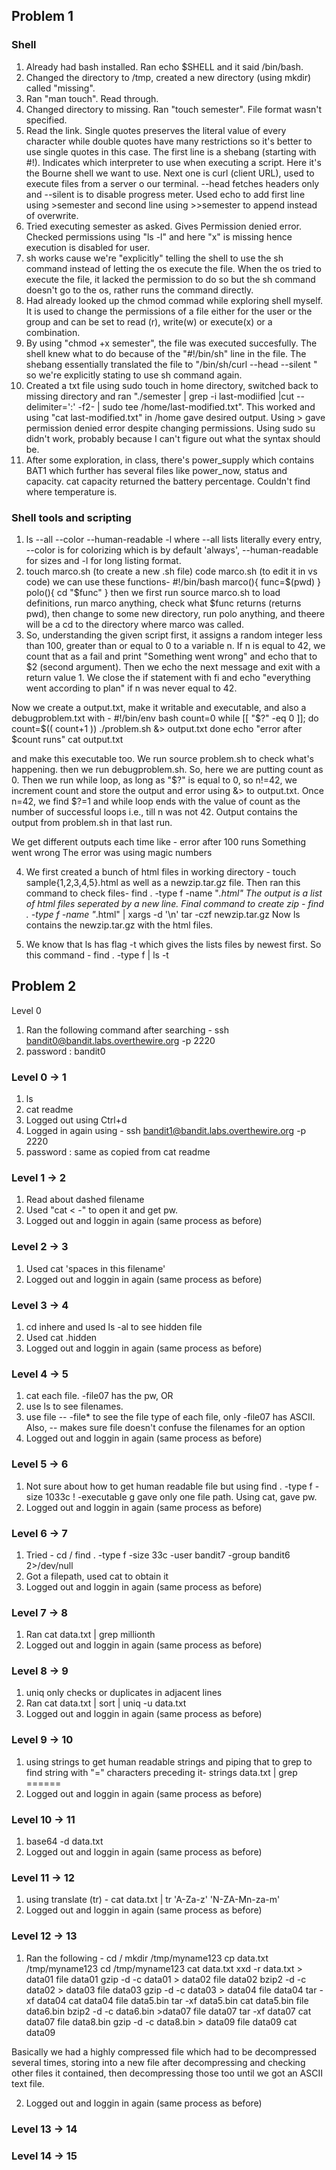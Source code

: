 ## Problem 1
### Shell
1. Already had bash installed. Ran echo $SHELL and it said /bin/bash. 
2. Changed the directory to /tmp, created a new directory (using mkdir) called "missing".
3. Ran "man touch". Read through.
4. Changed directory to missing. Ran "touch semester". File format wasn't specified.
5. Read the link. Single quotes preserves the literal value of every character while double quotes have many restrictions so it's better to use single quotes in this case. The first line is a shebang (starting with #!). Indicates which interpreter to use when executing a script. Here it's the Bourne shell we want to use. Next one is curl (client URL), used to execute files from a server o our terminal. --head fetches headers only and --silent is to disable progress meter. Used echo to add first line using >semester and second line using >>semester to append instead of overwrite.
6. Tried executing semester as asked. Gives Permission denied error. Checked permissions using "ls -l" and here "x" is missing hence execution is disabled for user.
7. sh <filename> works cause we're "explicitly" telling the shell to use the sh command instead of letting the os execute the file. When the os tried to execute the file, it lacked the permission to do so but the sh command doesn't go to the os, rather runs the command directly.
8. Had already looked up the chmod commad while exploring shell myself. It is used to change the permissions of a file either for the user or the group and can be set to read (r), write(w) or execute(x) or a combination. 
9. By using "chmod +x semester", the file was executed succesfully. The shell knew what to do because of the "#!/bin/sh" line in the file. The shebang essentially translated the file to "/bin/sh/curl --head --silent <URL>" so we're explicitly stating to use sh command again. 
10. Created a txt file using sudo touch in home directory, switched back to missing directory and ran "./semester | grep -i last-modiified |cut --delimiter=':' -f2- | sudo tee /home/last-modified.txt". This worked and using "cat last-modified.txt" in /home gave desired output.
Using > gave permission denied error despite changing permissions. 
Using sudo su didn't work, probably because I can't figure out what the syntax should be.
11. After some exploration, in class, there's power_supply which contains BAT1 which further has several files like power_now, status and capacity. cat capacity returned the battery percentage.
Couldn't find where temperature is.

### Shell tools and scripting
1. ls --all --color --human-readable -l
where --all lists literally every entry, --color is for colorizing which is by default 'always', --human-readable for sizes and -l for long listing format.
2. touch marco.sh (to create a new .sh file)
code marco.sh (to edit it in vs code)
we can use these functions-
#!/bin/bash
marco(){
    func=$(pwd)
}
polo(){
    cd "$func"
}
then we first run source marco.sh to load definitions, run marco anything, check what $func returns (returns pwd), then change to some new directory, run polo anything, and theere will be a cd to the directory where marco was called.
3. So, understanding the given script first, it assigns a random integer less than 100, greater than or equal to 0 to a variable n. If n is equal to 42, we count that as a fail and print "Something went wrong" and echo that to $2 (second argument). Then we echo the next message and exit with a return value 1. We close the if statement with fi and echo "everything went according to plan" if n was never equal to 42.

Now we create a output.txt, make it writable and executable, and also a debugproblem.txt with -
#!/bin/env bash
count=0
while [[ "$?" -eq 0 ]];
do
count=$(( count+1 )) 
./problem.sh &> output.txt 
done
echo "error after $count runs"
cat output.txt

and make this executable too. 
We run source problem.sh to check what's happening. 
then we run debugproblem.sh. So, here we are putting count as 0. Then we run while loop, as long as "$?" is equal to 0, so n!=42, we increment count and store the output and error using &> to output.txt. Once n=42, we find $?=1 and while loop ends with the value of count as the number of successful loops i.e., till n was not 42. Output contains the output from problem.sh in that last run.

We get different outputs each time like -
error after 100 runs
Something went wrong
The error was using magic numbers

4. We first created a bunch of html files in working directory -
touch sample{1,2,3,4,5}.html 
as well as a newzip.tar.gz file.
Then ran this command to check files-
find . -type f -name "*.html" 
The output is a list of html files seperated by a new line.
Final command to create zip -
find . -type f -name "*.html" | xargs -d '\n' tar -czf newzip.tar.gz
Now ls contains the newzip.tar.gz with the html files.

5. We know that ls has  flag -t which gives the lists files by newest first.
So this command -
find . -type f | ls -t

## Problem 2
Level 0

1. Ran the following command after searching -
ssh bandit0@bandit.labs.overthewire.org -p 2220
2. password : bandit0

### Level 0 -> 1

1. ls
2. cat readme
3. Logged out using Ctrl+d
4. Logged in again using -
ssh bandit1@bandit.labs.overthewire.org -p 2220
5. password : same as copied from cat readme

### Level 1 -> 2

1. Read about dashed filename
2. Used "cat < -" to open it and get pw.
3. Logged out and loggin in again (same process as before)

### Level 2 -> 3

1. Used cat 'spaces in this filename'
2. Logged out and loggin in again (same process as before)

### Level 3 -> 4

1. cd inhere and used ls -al to see hidden file
2. Used cat .hidden 
3. Logged out and loggin in again (same process as before)

### Level 4 -> 5

1. cat each file. -file07 has the pw, OR 
1. use ls to see filenames.
2. use file -- -file* to see the file type of each file, only -file07 has ASCII. Also, -- makes sure file doesn't confuse the filenames for an option
3. Logged out and loggin in again (same process as before)

### Level 5 -> 6

1. Not sure about how to get human readable file but using
find . -type f -size 1033c ! -executable g
gave only one file path. Using cat, gave pw.
2. Logged out and loggin in again (same process as before)

### Level 6 -> 7

1. Tried -
cd /
find . -type f -size 33c -user bandit7 -group bandit6 2>/dev/null
2. Got a filepath, used cat to obtain it
3. Logged out and loggin in again (same process as before)

### Level 7 -> 8

1. Ran cat data.txt | grep millionth
2. Logged out and loggin in again (same process as before)

### Level 8 -> 9

1. uniq only checks or duplicates in adjacent lines
2. Ran cat data.txt | sort | uniq -u data.txt
3. Logged out and loggin in again (same process as before)

### Level 9 -> 10

1. using strings to get human readable strings and piping that to grep to find string with "=" characters preceding it-
strings data.txt | grep ======
2. Logged out and loggin in again (same process as before)

### Level 10 -> 11

1. base64 -d data.txt
2. Logged out and loggin in again (same process as before)

### Level 11 -> 12

1. using translate (tr) -
cat data.txt | tr 'A-Za-z' 'N-ZA-Mn-za-m'
2. Logged out and loggin in again (same process as before)

### Level 12 -> 13

1. Ran the following -
cd /
mkdir /tmp/myname123
cp data.txt /tmp/myname123
cd /tmp/myname123
cat data.txt
xxd -r data.txt > data01
file data01
gzip -d -c data01 > data02
file data02
bzip2 -d -c data02 > data03
file data03
gzip -d -c data03 > data04
file data04
tar -xf data04
cat data04
file data5.bin
tar -xf data5.bin
cat data5.bin
file data6.bin
bzip2 -d -c data6.bin >data07
file data07
tar -xf data07
cat data07
file data8.bin
gzip -d -c data8.bin > data09
file data09
cat data09

Basically we had a highly compressed file which had to be decompressed several times, storing into a new file after decompressing and checking other files it contained, then decompressing those too until we got an ASCII text file.

2. Logged out and loggin in again (same process as before)

### Level 13 -> 14


### Level 14 -> 15





